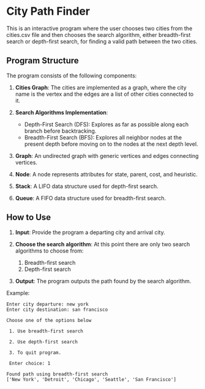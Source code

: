 # City Path Finder

This is an interactive program where the user chooses two cities from the cities.csv file and then chooses the search algorithm, either breadth-first search or depth-first search, for finding a valid path between the two cities.

## Program Structure

The program consists of the following components:

1. **Cities Graph**: The cities are implemented as a graph, where the city name is the vertex and the edges are a list of
other cities connected to it.

2. **Search Algorithms Implementation**:
   - Depth-First Search (DFS): Explores as far as possible along each branch before backtracking.
   - Breadth-First Search (BFS): Explores all neighbor nodes at the present depth before moving on to the nodes at the next depth level.

3. **Graph**: An undirected graph with generic vertices and edges connecting vertices.

4. **Node**: A node represents attributes for state, parent, cost, and heuristic.

5. **Stack**: A LIFO data structure used for depth-first search.

6. **Queue**: A FIFO data structure used for breadth-first search.

## How to Use

1. **Input**: Provide the program a departing city and arrival city.

2. **Choose the search algorithm**: At this point there are only two search algorithms to choose from:
    1. Breadth-first search
    2. Depth-first search

3. **Output**: The program outputs the path found by the search algorithm.

Example:
```
Enter city departure: new york
Enter city destination: san francisco

Choose one of the options below

 1. Use breadth-first search

 2. Use depth-first search 

 3. To quit program.

 Enter choice: 1

Found path using breadth-first search
['New York', 'Detroit', 'Chicago', 'Seattle', 'San Francisco']
```